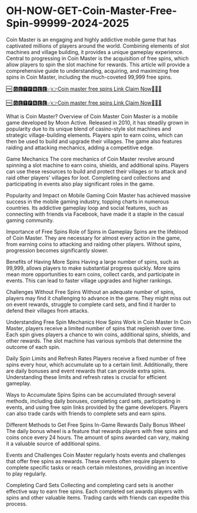 # OH-NOW-GET-Coin-Master-Free-Spin-99999-2024-2025

Coin Master is an engaging and highly addictive mobile game that has captivated millions of players around the world. Combining elements of slot machines and village building, it provides a unique gameplay experience. Central to progressing in Coin Master is the acquisition of free spins, which allow players to spin the slot machine for rewards. This article will provide a comprehensive guide to understanding, acquiring, and maximizing free spins in Coin Master, including the much-coveted 99,999 free spins.

[🆓 🅶🅴🆃🅵🆁🅴🅴✅👉Coin master free spins Link Claim Now🔴✅🆓](https://gamelovers.site/coinmaster9/)


[🆓 🅶🅴🆃🅵🆁🅴🅴✅👉Coin master free spins Link Claim Now🔴✅🆓](https://gamelovers.site/coinmaster9/)



What is Coin Master?
Overview of Coin Master
Coin Master is a mobile game developed by Moon Active. Released in 2010, it has steadily grown in popularity due to its unique blend of casino-style slot machines and strategic village-building elements. Players spin to earn coins, which can then be used to build and upgrade their villages. The game also features raiding and attacking mechanics, adding a competitive edge.

Game Mechanics
The core mechanics of Coin Master revolve around spinning a slot machine to earn coins, shields, and additional spins. Players can use these resources to build and protect their villages or to attack and raid other players' villages for loot. Completing card collections and participating in events also play significant roles in the game.

Popularity and Impact on Mobile Gaming
Coin Master has achieved massive success in the mobile gaming industry, topping charts in numerous countries. Its addictive gameplay loop and social features, such as connecting with friends via Facebook, have made it a staple in the casual gaming community.

Importance of Free Spins
Role of Spins in Gameplay
Spins are the lifeblood of Coin Master. They are necessary for almost every action in the game, from earning coins to attacking and raiding other players. Without spins, progression becomes significantly slower.

Benefits of Having More Spins
Having a large number of spins, such as 99,999, allows players to make substantial progress quickly. More spins mean more opportunities to earn coins, collect cards, and participate in events. This can lead to faster village upgrades and higher rankings.

Challenges Without Free Spins
Without an adequate number of spins, players may find it challenging to advance in the game. They might miss out on event rewards, struggle to complete card sets, and find it harder to defend their villages from attacks.

Understanding Free Spin Mechanics
How Spins Work in Coin Master
In Coin Master, players receive a limited number of spins that replenish over time. Each spin gives players a chance to win coins, additional spins, shields, and other rewards. The slot machine has various symbols that determine the outcome of each spin.

Daily Spin Limits and Refresh Rates
Players receive a fixed number of free spins every hour, which accumulate up to a certain limit. Additionally, there are daily bonuses and event rewards that can provide extra spins. Understanding these limits and refresh rates is crucial for efficient gameplay.

Ways to Accumulate Spins
Spins can be accumulated through several methods, including daily bonuses, completing card sets, participating in events, and using free spin links provided by the game developers. Players can also trade cards with friends to complete sets and earn spins.

Different Methods to Get Free Spins
In-Game Rewards
Daily Bonus Wheel
The daily bonus wheel is a feature that rewards players with free spins and coins once every 24 hours. The amount of spins awarded can vary, making it a valuable source of additional spins.

Events and Challenges
Coin Master regularly hosts events and challenges that offer free spins as rewards. These events often require players to complete specific tasks or reach certain milestones, providing an incentive to play regularly.

Completing Card Sets
Collecting and completing card sets is another effective way to earn free spins. Each completed set awards players with spins and other valuable items. Trading cards with friends can expedite this process.
